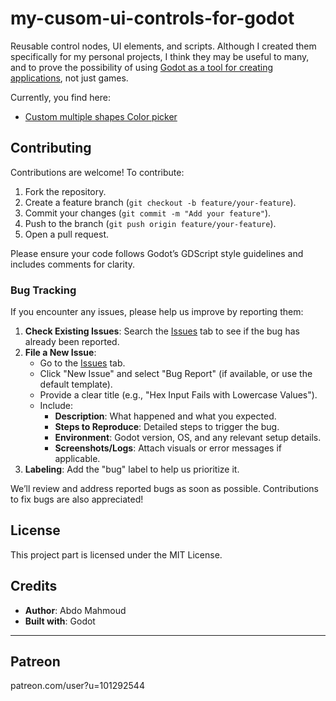 # my-cusom-ui-controls-for-godot
Reusable control nodes, UI elements, and scripts. Although I created them specifically for my personal projects, I think they may be useful to many, and to prove the possibility of using [Godot as a tool for creating applications](https://uniqdigiren.wordpress.com/2025/04/03/why-godot-stands-out-as-a-desktop-app-development-environment/), not just games.


Currently, you find here:
- [Custom multiple shapes Color picker]()


## Contributing

Contributions are welcome! To contribute:

1. Fork the repository.
2. Create a feature branch (`git checkout -b feature/your-feature`).
3. Commit your changes (`git commit -m "Add your feature"`).
4. Push to the branch (`git push origin feature/your-feature`).
5. Open a pull request.

Please ensure your code follows Godot’s GDScript style guidelines and includes comments for clarity.

### Bug Tracking

If you encounter any issues, please help us improve by reporting them:

1. **Check Existing Issues**: Search the [Issues](https://github.com/yourusername/godot-custom-color-picker/issues) tab to see if the bug has already been reported.
2. **File a New Issue**:
   - Go to the [Issues](https://github.com/yourusername/godot-custom-color-picker/issues) tab.
   - Click "New Issue" and select "Bug Report" (if available, or use the default template).
   - Provide a clear title (e.g., "Hex Input Fails with Lowercase Values").
   - Include:
     - **Description**: What happened and what you expected.
     - **Steps to Reproduce**: Detailed steps to trigger the bug.
     - **Environment**: Godot version, OS, and any relevant setup details.
     - **Screenshots/Logs**: Attach visuals or error messages if applicable.
3. **Labeling**: Add the "bug" label to help us prioritize it.

We’ll review and address reported bugs as soon as possible. Contributions to fix bugs are also appreciated!

## License

This project part is licensed under the MIT License.

## Credits

- **Author**: Abdo Mahmoud
- **Built with**: Godot


---
## Patreon
patreon.com/user?u=101292544
